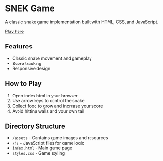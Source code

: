 # SNEK Game

A classic snake game implementation built with HTML, CSS, and JavaScript.

[Play here](https://markoinla.github.io/snek/)

## Features
- Classic snake movement and gameplay
- Score tracking
- Responsive design

## How to Play
1. Open index.html in your browser
2. Use arrow keys to control the snake
3. Collect food to grow and increase your score
4. Avoid hitting walls and your own tail

## Directory Structure
- `/assets` - Contains game images and resources
- `/js` - JavaScript files for game logic
- `index.html` - Main game page
- `styles.css` - Game styling
